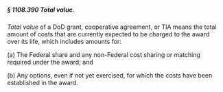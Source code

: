 ##### § 1108.390 Total value. #####

*Total value* of a DoD grant, cooperative agreement, or TIA means the total amount of costs that are currently expected to be charged to the award over its life, which includes amounts for:

(a) The Federal share and any non-Federal cost sharing or matching required under the award; and

(b) Any options, even if not yet exercised, for which the costs have been established in the award.